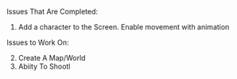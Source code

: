 
Issues That Are Completed:
1. Add a character to the Screen. Enable movement with animation


Issues to Work On:

2. Create A Map/World 
3. Abiity To Shootl


